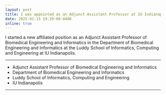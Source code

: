 ```yaml
---
layout: post
title: I was appointed as an Adjunct Assistant Professor at IU Indianapolis!
date: 2025-01-15 19:29:00-0400
inline: true
---
```


I started a new affiliated position as an Adjunct Assistant Professor of Biomedical Engineering and Informatics in the Department of Biomedical Engineering and Informatics at the Luddy School of Informatics, Computing and Engineering at IU Indianapolis. 

---------------------

- Adjunct Assistant Professor of Biomedical Engineering and Informatics
- Department of Biomedical Engineering and Informatics 
- Luddy School of Informatics, Computing and Engineering 
- IU Indianapolis

----------------------------------
